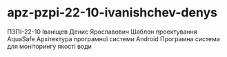 # apz-pzpi-22-10-ivanishchev-denys
ПЗПІ-22-10
Іваніщев Денис Ярославович
Шаблон проектування AquaSafe
Архітектура програмної системи Android
Програмна система для моніторингу якості води
